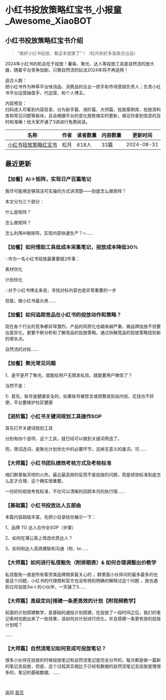 # 小红书投放策略红宝书_小报童_Awesome_XiaoBOT

## 小红书投放策略红宝书介绍
> “做好小红书投放，看这本就够了”！（松月和好多鱼联合出品）    
    
2024年小红书的机会在于投放！薯条、聚光、达人等投放工具是自然流的放大器，随着平台竞争加剧，只靠自然流的玩法2024年将不再适用！    
    
适合人群：    
把小红书作为种草平台快消品、消费品的企业一把手和市场营销负责人；负责小红书平台运营操盘手、代运营、和个人博主。    
    
内容预览：    
扫码进入可看到内容目录，分为新手篇、进阶篇、大师篇、投放案例库、投放资料库和常见问题等板块，且会根据平台的变化趋势做实时更新，保证你拿到信息的及时和准确！给大家开通了3讲进行免费阅读。  
  


|名称|作者|读者数量|内容数量|更新时间|
|---|---|---|---|---|
|[小红书投放策略红宝书](https://xiaobot.net/p/yunyingren?refer=0b133df9-27dc-423b-8101-639049001c13)|松月|618人|33篇|2024-08-31|

## 最近更新
### 【加餐】AI＋矩阵，实现日产百篇笔记

我尽可能用足够简洁可实操的方式讲清楚——到底怎么做矩阵？

本文分为三个部分：

什么是矩阵？

怎么做矩阵？

怎么利用AI做矩阵，实现内容快速生产？<......

### 【加餐】如何借助工具低成本采集笔记，投放成本降低30%

💡作为一名小红书投放最重要就2件事：

素材优化

计划优化

💡对于小红书博主来说，寻找对标内容也是非常重要的一步

但是，做小红书最头疼......

### 【加餐】如何追踪竞品在小红书的投放动作和策略？

现在各个行业的竞争都非常激烈，产品的同质化也越来越严重，做品牌投放不但要出差异化，更要不断分析和了解竞品的投放策略，通过拆解竞品的投放策略找到新的增长点。

自然流的对标......

### 【加餐】聚光常见问题

1、是不是开了聚光，就能给用户无限发私信，就能要用户微信了？

当然不是：

1）首先，账号是健康安全的，如果账号被禁言或频繁收到站内信，花钱也不好使，平台要维护社区健康

### 【进阶篇】小红书关键词规划工具操作SOP

首先打开关键词规划工具

分别有四个选项，这个工具，就已经可以做到关键词筛选了。

而，筛词选词，是聚光计划优化中的必要环节，去掉无意义的废词，可......

### 【大师篇】小红书团队绩效考核方式及考核标准

咱们群里每天唠的火热，最近最高频的反而不是投放的问题，而是绩效标准到底怎么定才合理，这个确实很重要。

一份好的绩效考核标准，不仅可以清晰的回顾本月的执行情......

### 【基础篇】小红书投放达人五部曲

本篇内容超级丰富，先把小目录给你展示一下：

1、品牌 TO 达人合作全SOP（步骤）

2、如何在蒲公英上筛选优质达人？

3、如何和达人高效建联和沟通（附，br......

### 【大师篇】如何进行私信豁免（附排期表）& 如何合理调整出价教学

私信豁免一直是所有客资类品牌商家最关心的 ，群里面小伙伴问的最多最多的也是这个问题，小红书的代理商和官方也没有特别明确的解释过这个问题
，我也遇到过月投放3w＋的小伙伴，一天接了3......

### 【大师篇】高级定向|搭建一条更高效的计划【附视频教学】

前面的计划搭建教学，是基础的通投计划搭建，在投放了一段时间之后，我们的笔记素材也跑出来了一些效果，该如何对计划进行优化，并且搭建一条更有效的投放计划呢？

......

### 【大师篇】自然流笔记如何变成可投放笔记？

很多小伙伴在投放的时候投放笔记和自然流笔记是完全分开的，每次都是做一篇新的笔记去投放，但是，这个过程其实相比于已经有数据的自然流笔记去投放是慢很多的，笔记的基础数据，......


<a href="https://github.com/Reno9527/awesome-xiaobot" style="color: white; text-decoration: none;">awesome-xiaobot</a>

返回 [首页](../README.md)
